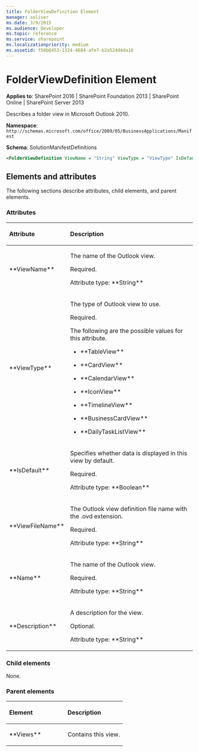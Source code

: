 ```yaml
---
title: FolderViewDefinition Element
manager: soliver
ms.date: 3/9/2015
ms.audience: Developer
ms.topic: reference
ms.service: sharepoint
ms.localizationpriority: medium
ms.assetid: f50b6453-1324-4684-afe7-b2a524d4da16
---
```


# FolderViewDefinition Element

**Applies to**: SharePoint 2016 | SharePoint Foundation 2013 | SharePoint Online | SharePoint Server 2013

Describes a folder view in Microsoft Outlook 2010.

**Namespace**: `http://schemas.microsoft.com/office/2009/05/BusinessApplications/Manifest`

**Schema**: SolutionManifestDefinitions

```XML
<FolderViewDefinition ViewName = "String" ViewType = "ViewType" IsDefault = "Boolean" ViewFileName = "String" Name = "String" Description = "String"> </FolderViewDefinition>
```

## Elements and attributes

The following sections describe attributes, child elements, and parent elements.

### Attributes

<table>
<colgroup>
<col width="20%" />
<col width="80%" />
</colgroup>
<thead>
<tr class="header">
<th align="left"><p>Attribute</p></th>
<th align="left"><p>Description</p></th>
</tr>
</thead>
<tbody>
<tr class="odd">
<td align="left"><p>**ViewName**</p></td>
<td align="left"><p>The name of the Outlook view.</p>
<p>Required.</p>
<p>Attribute type: **String**</p></td>
</tr>
<tr class="even">
<td align="left"><p>**ViewType**</p></td>
<td align="left"><p>The type of Outlook view to use.</p>
<p>Required.</p>
<p>The following are the possible values for this attribute.</p>
<ul>
<li><p>**TableView**</p></li>
<li><p>**CardView**</p></li>
<li><p>**CalendarView**</p></li>
<li><p>**IconView**</p></li>
<li><p>**TimelineView**</p></li>
<li><p>**BusinessCardView**</p></li>
<li><p>**DailyTaskListView**</p></li>
</ul></td>
</tr>
<tr class="odd">
<td align="left"><p>**IsDefault**</p></td>
<td align="left"><p>Specifies whether data is displayed in this view by default.</p>
<p>Required.</p>
<p>Attribute type: **Boolean**</p></td>
</tr>
<tr class="even">
<td align="left"><p>**ViewFileName**</p></td>
<td align="left"><p>The Outlook view definition file name with the .ovd extension.</p>
<p>Required.</p>
<p>Attribute type: **String**</p></td>
</tr>
<tr class="odd">
<td align="left"><p>**Name**</p></td>
<td align="left"><p>The name of the Outlook view.</p>
<p>Required.</p>
<p>Attribute type: **String**</p></td>
</tr>
<tr class="even">
<td align="left"><p>**Description**</p></td>
<td align="left"><p>A description for the view.</p>
<p>Optional.</p>
<p>Attribute type: **String**</p></td>
</tr>
</tbody>
</table>

### Child elements

None.

### Parent elements

<table>
<colgroup>
<col width="50%" />
<col width="50%" />
</colgroup>
<thead>
<tr class="header">
<th align="left"><p>Element</p></th>
<th align="left"><p>Description</p></th>
</tr>
</thead>
<tbody>
<tr class="odd">
<td align="left"><p>**Views**</p></td>
<td align="left"><p>Contains this view.</p></td>
</tr>
</tbody>
</table>

<br/>

<br/>








